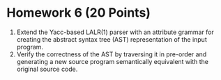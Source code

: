 # Homework 6 (20 Points)

1. Extend the Yacc-based LALR(1) parser with an attribute grammar for creating
   the abstract syntax tree (AST) representation of the input program.
2. Verify the correctness of the AST by traversing it in pre-order and
   generating a new source program semantically equivalent with the original
   source code.

